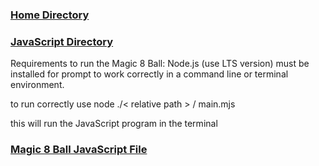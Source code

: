### [Home Directory](/CodeLanguages/ReadMe.md)
### [JavaScript Directory](/CodeLanguages/JavaScript/JavaScriptContents.md)
Requirements to run the Magic 8 Ball:
	Node.js (use LTS version) must be installed for prompt to work correctly in a command line or terminal environment. 

to run correctly use node ./< relative path > / main.mjs 

this will run the JavaScript program in the terminal


### [Magic 8 Ball JavaScript File](main.mjs)
